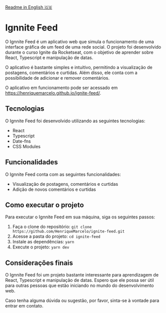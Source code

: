 [Readme in English 🇬🇧](README.md)

# Ignnite Feed

O Ignnite Feed é um aplicativo web que simula o funcionamento de uma interface gráfica de um feed de uma rede social. O projeto foi desenvolvido durante o curso Ignite da Rocketseat, com o objetivo de aprender sobre React, Typescript e manipulação de datas.

O aplicativo é bastante simples e intuitivo, permitindo a visualização de postagens, comentários e curtidas. Além disso, ele conta com a possibilidade de adicionar e remover comentários.

O aplicativo em funcionamento pode ser acessado em https://henriquemarcelo.github.io/ignite-feed/.

## Tecnologias

O Ignnite Feed foi desenvolvido utilizando as seguintes tecnologias:

- React
- Typescript
- Date-fns
- CSS Modules

## Funcionalidades

O Ignnite Feed conta com as seguintes funcionalidades:

- Visualização de postagens, comentários e curtidas
- Adição de novos comentários e curtidas

## Como executar o projeto

Para executar o Ignnite Feed em sua máquina, siga os seguintes passos:

1. Faça o clone do repositório:
```git clone https://github.com/HenriqueMarcelo/ignite-feed.git```
2. Acesse a pasta do projeto:
```cd ignite-feed```
3. Instale as dependências:
```yarn```
4. Execute o projeto:
```yarn dev```

## Considerações finais

O Ignnite Feed foi um projeto bastante interessante para aprendizagem de React, Typescript e manipulação de datas. Espero que ele possa ser útil para outras pessoas que estão iniciando no mundo do desenvolvimento web.

Caso tenha alguma dúvida ou sugestão, por favor, sinta-se à vontade para entrar em contato.
